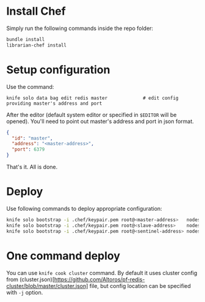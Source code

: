 Install Chef 
===
Simply run the following commands inside the repo folder:
```sh
bundle install 
librarian-chef install 
```

Setup configuration
===
Use the command:
```
knife solo data bag edit redis master             # edit config providing master's address and port
```
After the editor (default system editor or specified in `$EDITOR` will be opened). You'll need to point out master's address and port in json format.
```json
{
  "id": "master",
  "address": "<master-address>",
  "port": 6379
}
```
That's it. All is done.

Deploy
===

Use following commands to deploy appropriate configuration: 
```sh
knife solo bootstrap -i .chef/keypair.pem root@<master-address>   nodes/redis-master.json
knife solo bootstrap -i .chef/keypair.pem root@<slave-address>    nodes/redis-slave.json
knife solo bootstrap -i .chef/keypair.pem root@<sentinel-address> nodes/redis-sentinel.json
```

One command deploy
===

You can use `knife cook cluster` command. By default it uses cluster config from (cluster.json)[https://github.com/Altoros/pf-redis-cluster/blob/master/cluster.json] file, but config location can be specified with `-j` option.
